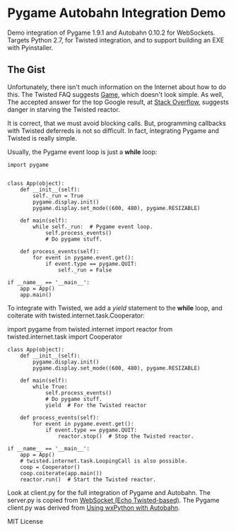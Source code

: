 # Pygame Autobahn Integration Demo

Demo integration of Pygame 1.9.1 and Autobahn 0.10.2 for WebSockets. Targets Python 2.7, for Twisted integration, and to support building an EXE with Pyinstaller.

## The Gist

Unfortunately, there isn't much information on the Internet about how to do this. The Twisted FAQ suggests [Game](https://launchpad.net/game), which doesn't look simple. As well, The accepted answer for the top Google result, at [Stack Overflow](http://stackoverflow.com/questions/8381850/combining-pygame-and-twisted), suggests danger in starving the Twisted reactor.

It is correct, that we must avoid blocking calls. But, programming callbacks with Twisted deferreds is not so difficult. In fact, integrating Pygame and Twisted is really simple.

Usually, the Pygame event loop is just a **while** loop:

    import pygame


    class App(object):
        def __init__(self):
            self._run = True
            pygame.display.init()
            pygame.display.set_mode((600, 480), pygame.RESIZABLE)

        def main(self):
            while self._run:  # Pygame event loop.
                self.process_events()
                # Do pygame stuff.

        def process_events(self):
            for event in pygame.event.get():
                if event.type == pygame.QUIT:
                    self._run = False

    if __name__ == '__main__':
        app = App()
        app.main()


To integrate with Twisted, we add a *yield* statement to the **while** loop, and coiterate with twisted.internet.task.Cooperator:

import pygame
from twisted.internet import reactor
from twisted.internet.task import Cooperator


    class App(object):
        def __init__(self):
            pygame.display.init()
            pygame.display.set_mode((600, 480), pygame.RESIZABLE)

        def main(self):
            while True:
                self.process_events()
                # Do pygame stuff.
                yield  # For the Twisted reactor

        def process_events(self):
            for event in pygame.event.get():
                if event.type == pygame.QUIT:
                    reactor.stop()  # Stop the Twisted reactor.

    if __name__ == '__main__':
        app = App()
        # twisted.internet.task.LoopingCall is also possible.
        coop = Cooperator()
        coop.coiterate(app.main())
        reactor.run()  # Start the Twisted reactor.


Look at client.py for the full integration of Pygame and Autobahn. The server.py is copied from [WebSocket (Echo Twisted-based)](https://github.com/tavendo/AutobahnPython/tree/master/examples/twisted/websocket/echo). The Pygame client.py was derived from [Using wxPython with Autobahn](https://github.com/tavendo/AutobahnPython/tree/master/examples/twisted/websocket/wxpython).

MIT License
